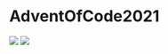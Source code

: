 # AdventOfCode2021

![](https://img.shields.io/badge/day%20📅-5-blue)
![](https://img.shields.io/badge/stars%20⭐-6-yellow)
